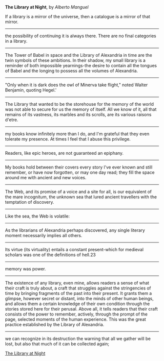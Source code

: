 **The Library at Night**, by *Alberto Manguel*

If a library is a mirror of the universe, then a catalogue is a mirror of that mirror.

---

the possibility of continuing it is always there. There are no final categories in a library.


---

The Tower of Babel in space and the Library of Alexandria in time are the twin symbols of these ambitions. In their shadow, my small library is a reminder of both impossible yearnings-the desire to contain all the tongues of Babel and the longing to possess all the volumes of Alexandria.


---

"Only when it is dark does the owl of Minerva take flight," noted Walter Benjamin, quoting Hegel.'

---

The Library that wanted to be the storehouse for the memory of the world was not able to secure for us the memory of itself. All we know of it, all that remains of its vastness, its marbles and its scrolls, are its various raisons d'etre.


---

my books know infinitely more than I do, and I'm grateful that they even tolerate my presence. At times I feel that I abuse this privilege.


---

Readers, like epic heroes, are not guaranteed an epiphany.


---

My books hold between their covers every story I've ever known and still remember, or have now forgotten, or may one day read; they fill the space around me with ancient and new voices.

---

The Web, and its promise of a voice and a site for all, is our equivalent of the mare incognitum, the unknown sea that lured ancient travellers with the temptation of discovery.

---

Like the sea, the Web is volatile:

---

As
the librarians of Alexandria perhaps discovered, any single literary moment necessarily implies all others.


---

Its virtue (its virtuality) entails a constant present-which for medieval scholars was one of the definitions of hell.23

---

memory was power.

---

The existence of any library, even mine, allows readers a sense of what their craft is truly about, a craft that struggles against the stringencies of time by bringing fragments of the past into their present. It grants them a glimpse, however secret or distant, into the minds of other human beings, and allows them a certain knowledge of their own condition through the stories stored here for their perusal. Above all, it tells readers that their craft consists of the power to remember, actively, through the prompt of the page, selected moments of the human experience. This was the great practice established by the Library
of Alexandria.

---

we can recognize in its destruction the warning that all we gather will be lost, but also that much of it can be collected again;


[The Library at Night](https://readmill.com/books/the-library-at-night)